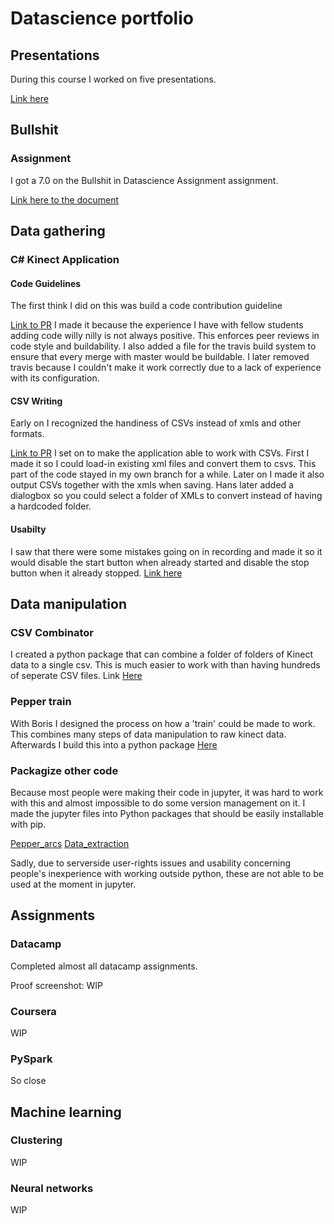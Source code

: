 # Datascience portfolio

## Presentations

During this course I worked on five presentations.

[Link here](presentations)

## Bullshit

### Assignment

I got a 7.0 on the Bullshit in Datascience Assignment assignment. 

[Link here to the document](docs/bullshit.pdf)

## Data gathering

### C# Kinect Application

#### Code Guidelines
The first think I did on this was build a code contribution guideline

[Link to PR](https://github.com/Hans2131/KinectingPepper/pull/4)
I made it because the experience I have with fellow students adding code willy nilly is not always positive.
This enforces peer reviews in code style and buildability. 
I also added a file for the travis build system to ensure that every merge with master would be buildable.
I later removed travis because I couldn't make it work correctly due to a lack of experience with its configuration.

#### CSV Writing
Early on I recognized the handiness of CSVs instead of xmls and other formats.

[Link to PR](https://github.com/Hans2131/KinectingPepper/pull/9/files)
I set on to make the application able to work with CSVs.
First I made it so I could load-in existing xml files and convert them to csvs. This part of the code stayed in my own branch for a while. Later on I made it also output CSVs together with the xmls when saving.
Hans later added a dialogbox so you could select a folder of XMLs to convert instead of having a hardcoded folder.

#### Usabilty
I saw that there were some mistakes going on in recording and made it so it would disable the start button when already started and disable the stop button when it already stopped. [Link here](https://github.com/Hans2131/KinectingPepper/pull/12/files)

## Data manipulation

### CSV Combinator
I created a python package that can combine a folder of folders of Kinect data to a single csv. This is much easier to work with than having hundreds of seperate CSV files.
Link [Here](https://github.com/Blanen/csv_combinator)

### Pepper train

With Boris I designed the process on how a 'train' could be made to work. This combines many steps of data manipulation to raw kinect data. Afterwards I build this into a python package [Here](https://github.com/KinectingPepper/pepper_train)

### Packagize other code

Because most people were making their code in jupyter, it was hard to work with this and almost impossible to do some version management on it. 
I made the jupyter files into Python packages that should be easily installable with pip.

[Pepper_arcs](https://github.com/KinectingPepper/pepper_arcs)
[Data_extraction](https://github.com/KinectingPepper/Data_Extraction)

Sadly, due to serverside user-rights issues and usability concerning people's inexperience with working outside python, these are not able to be used at the moment in jupyter.

## Assignments

### Datacamp

Completed almost all datacamp assignments.

Proof screenshot: WIP

### Coursera

WIP

### PySpark

So close

## Machine learning

### Clustering

WIP

### Neural networks

WIP
